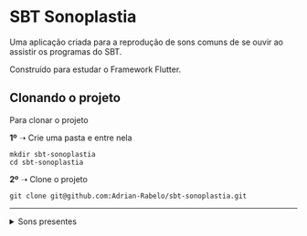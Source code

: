 # SBT Sonoplastia

Uma aplicação criada para a reprodução de sons comuns de 
se ouvir ao assistir os programas do SBT.

Construído para estudar o Framework Flutter.

## Clonando o projeto

Para clonar o projeto

**1º** ➝ Crie uma pasta e entre nela
```
mkdir sbt-sonoplastia
cd sbt-sonoplastia
```

**2º** ➝ Clone o projeto
```
git clone git@github.com:Adrian-Rabelo/sbt-sonoplastia.git
```

---
<details>
    <summary> Sons presentes </summary>
    - [x] ![Ai que diliça](https://www.youtube.com/watch?v=jSsSM8a4afk)
</details>
